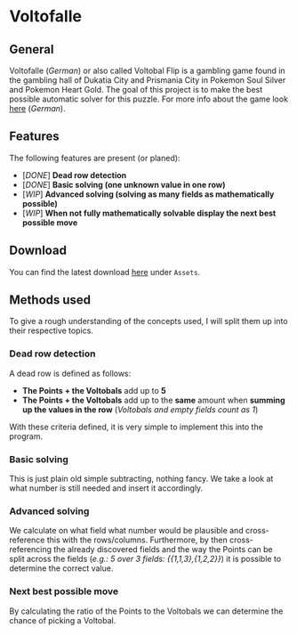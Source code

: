 # Voltofalle
## General
Voltofalle (*German*) or also called Voltobal Flip is a gambling game found in the gambling hall of Dukatia City and Prismania City in Pokemon Soul Silver and Pokemon Heart Gold.
The goal of this project is to make the best possible automatic solver for this puzzle. For more info about the game look [here](https://www.bisafans.de/spiele/editionen/heartgold-soulsilver/voltofalle.php) (*German*).

## Features
The following features are present (or planed):
+ [*DONE*] **Dead row detection**
+ [*DONE*] **Basic solving (one unknown value in one row)**
+ [*WIP*] **Advanced solving (solving as many fields as mathematically possible)**
+ [*WIP*] **When not fully mathematically solvable display the next best possible move**

## Download
You can find the latest download [here](https://github.com/SebiAi/Voltofalle/releases/latest) under `Assets`.

## Methods used
To give a rough understanding of the concepts used, I will split them up into their respective topics.

### Dead row detection
A dead row is defined as follows:
+ **The Points + the Voltobals** add up to **5**
+ **The Points + the Voltobals** add up to the **same** amount when **summing up the values in the row** (*Voltobals and empty fields count as 1*)

With these criteria defined, it is very simple to implement this into the program.

### Basic solving
This is just plain old simple subtracting, nothing fancy. We take a look at what number is still needed and insert it accordingly.

### Advanced solving
We calculate on what field what number would be plausible and cross-reference this with the rows/columns.
Furthermore, by then cross-referencing the already discovered fields and the way the Points can be split across the fields (*e.g.: 5 over 3 fields: {{1,1,3},{1,2,2}}*) it is possible to determine the correct value.

### Next best possible move
By calculating the ratio of the Points to the Voltobals we can determine the chance of picking a Voltobal.
